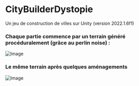# CityBuilderDystopie
Un jeu de construction de villes sur Unity (version 2022.1.6f1)

### Chaque partie commence par un terrain généré procéduralement (grâce au perlin noise) :
![Image](https://user-images.githubusercontent.com/94169260/187154603-4c8bab7f-89f1-470f-87c3-d205da12d5b7.png)

### Le même terrain après quelques aménagements
![Image](https://user-images.githubusercontent.com/94169260/187155541-e27468a8-f574-4728-8ddc-ac5504a925b4.png)
